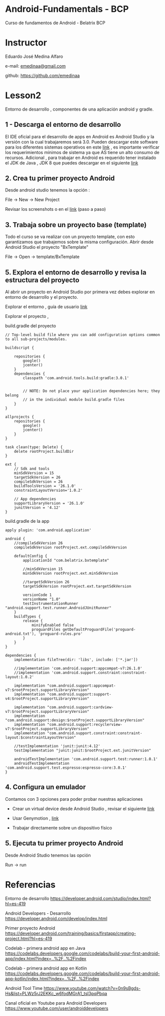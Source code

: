 # Android-Fundamentals - BCP
Curso de fundamentos de Android - Belatrix BCP

# Instructor

Eduardo José Medina Alfaro

e-mail: emedinaa@gmail.com

github: https://github.com/emedinaa

# Lesson2 

Entorno de desarrollo , componentes de una aplicación android y gradle.

## 1 - Descarga el entorno de desarrollo

El IDE oficial para el desarrollo de apps en Android es Android Studio y la versión con la cual trabajaremos será 3.0. Pueden descargar este software para los diferentes sistemas operativos en este [link](https://developer.android.com/studio/index.html) , es importante verificar los requerimientos mínimos de sistema ya que AS tiene un alto consumo de recursos.
Adicional , para trabajar en Android es requerido tener instalado el JDK de Java , JDK 8 que puedes descargar en el siguiente [link](http://www.oracle.com/technetwork/java/javase/downloads/jdk8-downloads-2133151.html)

## 2. Crea tu primer proyecto Android

Desde android studio tenemos la opción :

File -> New -> New Project

Revisar los screenshots o en el [link](https://developer.android.com/training/basics/firstapp/creating-project.html?hl=es-419) (paso a paso) 

## 3. Trabaja sobre un proyecto base (template)

Todo el curso se va realizar con un proyecto template, con esto garantizamos que trabajemos sobre la misma configuración.
Abrir desde Android Studio el proyecto "BxTemplate"

File -> Open -> template/BxTemplate

## 5. Explora el entorno de desarrollo y revisa la estructura del proyecto

Al abrir un proyecto en Android Studio por primera vez debes explorar en entorno de desarrollo y el proyecto.

Explorar el entorno , guía de usuario [link](https://developer.android.com/studio/intro/index.html)

Explorar el proyecto ,

build.gradle del proyecto
```
// Top-level build file where you can add configuration options common to all sub-projects/modules.

buildscript {
    
    repositories {
        google()
        jcenter()
    }
    dependencies {
        classpath 'com.android.tools.build:gradle:3.0.1'
        

        // NOTE: Do not place your application dependencies here; they belong
        // in the individual module build.gradle files
    }
}

allprojects {
    repositories {
        google()
        jcenter()
    }
}

task clean(type: Delete) {
    delete rootProject.buildDir
}

ext {
    // Sdk and tools
    minSdkVersion = 15
    targetSdkVersion = 26
    compileSdkVersion = 26
    buildToolsVersion = '26.1.0'
    constraintLayoutVersion='1.0.2'

    // App dependencies
    supportLibraryVersion = '26.1.0'
    junitVersion = '4.12'
}

```

build.gradle de la app
```
apply plugin: 'com.android.application'

android {
    //compileSdkVersion 26
    compileSdkVersion rootProject.ext.compileSdkVersion

    defaultConfig {
        applicationId "com.belatrix.bxtemplate"

        //minSdkVersion 15
        minSdkVersion rootProject.ext.minSdkVersion

        //targetSdkVersion 26
        targetSdkVersion rootProject.ext.targetSdkVersion

        versionCode 1
        versionName "1.0"
        testInstrumentationRunner "android.support.test.runner.AndroidJUnitRunner"
    }
    buildTypes {
        release {
            minifyEnabled false
            proguardFiles getDefaultProguardFile('proguard-android.txt'), 'proguard-rules.pro'
        }
    }
}

dependencies {
    implementation fileTree(dir: 'libs', include: ['*.jar'])

    //implementation 'com.android.support:appcompat-v7:26.1.0'
    //implementation 'com.android.support.constraint:constraint-layout:1.0.2'

    implementation "com.android.support:appcompat-v7:$rootProject.supportLibraryVersion"
    implementation "com.android.support:support-v4:$rootProject.supportLibraryVersion"

    implementation "com.android.support:cardview-v7:$rootProject.supportLibraryVersion"
    implementation "com.android.support:design:$rootProject.supportLibraryVersion"
    implementation "com.android.support:recyclerview-v7:$rootProject.supportLibraryVersion"
    implementation "com.android.support.constraint:constraint-layout:$constraintLayoutVersion"

    //testImplementation 'junit:junit:4.12'
    testImplementation "junit:junit:$rootProject.ext.junitVersion"

    androidTestImplementation 'com.android.support.test:runner:1.0.1'
    androidTestImplementation 'com.android.support.test.espresso:espresso-core:3.0.1'
}

```

## 4. Configura un emulador

Contamos con 3 opciones para poder probar nuestras aplicaciones 

- Crear un virtual device desde Android Studio , revisar el siguiente [link](https://developer.android.com/studio/run/emulator.html) 

- Usar Genymotion , [link](https://www.genymotion.com/desktop/)

- Trabajar directamente sobre un dispositivo físico

## 5. Ejecuta tu primer proyecto Android

Desde Android Studio tenemos las opción

Run -> run

# Referencias 

Entorno de desarrollo https://developer.android.com/studio/index.html?hl=es-419

Android Developers - Desarrollo https://developer.android.com/develop/index.html

Primer proyecto Android https://developer.android.com/training/basics/firstapp/creating-project.html?hl=es-419

Codelab - primera android app en Java https://codelabs.developers.google.com/codelabs/build-your-first-android-app/index.html?index=..%2F..%2Findex

Codelab - primera android app en Kotlin https://codelabs.developers.google.com/codelabs/build-your-first-android-app-kotlin/index.html?index=..%2F..%2Findex

Android Tool Time https://www.youtube.com/watch?v=0n9sBgds-Hs&list=PLWz5rJ2EKKc_w6fodMGrA1_tsI3pqPbqa

Canal oficial en Youtube para Android Developers https://www.youtube.com/user/androiddevelopers



